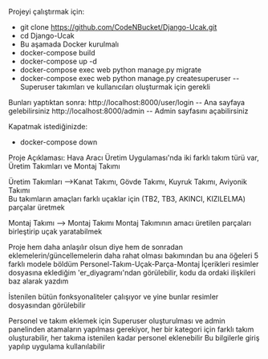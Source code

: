 Projeyi çalıştırmak için:
- git clone https://github.com/CodeNBucket/Django-Ucak.git
- cd Django-Ucak 
- Bu aşamada Docker kurulmalı
- docker-compose build
- docker-compose up -d
- docker-compose exec web python manage.py migrate
- docker-compose exec web python manage.py createsuperuser    -- Superuser takımları ve kullanıcıları oluşturmak için gerekli

Bunları yaptıktan sonra:
http://localhost:8000/user/login  -- Ana sayfaya gelebilirsiniz
http://localhost:8000/admin  -- Admin sayfasını açabilirsiniz

Kapatmak istediğinizde:
- docker-compose down
  

Proje Açıklaması:
Hava Aracı Üretim Uygulaması'nda iki farklı takım türü var, Üretim Takımları ve Montaj Takımı

Üretim Takımları -->Kanat Takımı, Gövde Takımı, Kuyruk Takımı, Aviyonik Takımı   
Bu takımların amaçları farklı uçaklar için (TB2, TB3, AKINCI, KIZILELMA) parçalar üretmek

Montaj Takımı --> Montaj Takımı
Montaj Takımının amacı üretilen parçaları birleştirip uçak yaratabilmek

Proje hem daha anlaşılır olsun diye hem de sonradan eklemelerin/güncellemelerin daha rahat olması bakımından bu ana öğeleri 5 farklı modele böldüm
Personel-Takım-Uçak-Parça-Montaj
İçerikleri resimler dosyasına eklediğim 'er_diyagramı'ndan görülebilir, kodu da ordaki ilişkileri baz alarak yazdım

İstenilen bütün fonksyonaliteler çalışıyor ve yine bunlar resimler dosyasından görülebilir

Personel ve takım eklemek için Superuser oluşturulması ve admin panelinden atamaların yapılması gerekiyor, her bir kategori için farklı takım oluşturabilir, her takıma istenilen kadar personel eklenebilir
Bu bilgilerle giriş yapılıp uygulama kullanılabilir
